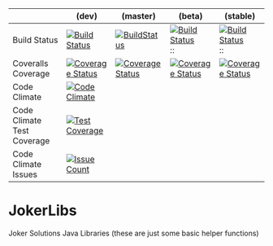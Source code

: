 |                            | (dev)                                                                                                                                                                  | (master)                                                                                                                                                                     | (beta)                                                                                                                                                                   | (stable)                                                                                                                                                                     |
|----------------------------|------------------------------------------------------------------------------------------------------------------------------------------------------------------------|------------------------------------------------------------------------------------------------------------------------------------------------------------------------------|--------------------------------------------------------------------------------------------------------------------------------------------------------------------------|------------------------------------------------------------------------------------------------------------------------------------------------------------------------------|
| Build Status               | [![Build Status](https://travis-ci.org/mitoskalandiel/JokerLibs.svg?branch=dev)](https://travis-ci.org/mitoskalandiel/JokerLibs)                                       | [![BuildStatus](https://travis-ci.org/mitoskalandiel/JokerLibs.svg?branch=master)](https://travis-ci.org/mitoskalandiel/JokerLibs)                                           | [![Build Status](https://travis-ci.org/mitoskalandiel/JokerLibs.svg?branch=beta)](https://travis-ci.org/mitoskalandiel/JokerLibs) ::                                     | [![Build Status](https://travis-ci.org/mitoskalandiel/JokerLibs.svg?branch=stable)](https://travis-ci.org/mitoskalandiel/JokerLibs) ::                                       |
| Coveralls Coverage         | [![Coverage Status](https://coveralls.io/repos/github/mitoskalandiel/JokerLibs/badge.svg?branch=dev)](https://coveralls.io/github/mitoskalandiel/JokerLibs?branch=dev) | [![Coverage Status](https://coveralls.io/repos/github/mitoskalandiel/JokerLibs/badge.svg?branch=master)](https://coveralls.io/github/mitoskalandiel/JokerLibs?branch=master) | [![Coverage Status](https://coveralls.io/repos/github/mitoskalandiel/JokerLibs/badge.svg?branch=beta)](https://coveralls.io/github/mitoskalandiel/JokerLibs?branch=beta) | [![Coverage Status](https://coveralls.io/repos/github/mitoskalandiel/JokerLibs/badge.svg?branch=stable)](https://coveralls.io/github/mitoskalandiel/JokerLibs?branch=stable) |
| Code Climate               | [![Code Climate](https://codeclimate.com/github/mitoskalandiel/JokerLibs/badges/gpa.svg)](https://codeclimate.com/github/mitoskalandiel/JokerLibs) |
| Code Climate Test Coverage | [![Test Coverage](https://codeclimate.com/github/mitoskalandiel/JokerLibs/badges/coverage.svg)](https://codeclimate.com/github/mitoskalandiel/JokerLibs/coverage) |
| Code Climate Issues        | [![Issue Count](https://codeclimate.com/github/mitoskalandiel/JokerLibs/badges/issue_count.svg)](https://codeclimate.com/github/mitoskalandiel/JokerLibs) |

# JokerLibs
Joker Solutions Java Libraries (these are just some basic helper functions)
